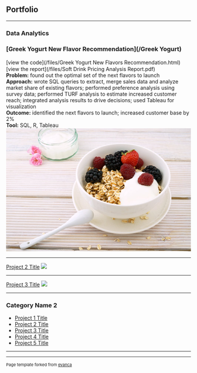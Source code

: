 ## Portfolio

---

### Data Analytics

### [Greek Yogurt New Flavor Recommendation](/Greek Yogurt)  <br>
[view the code](/files/Greek Yogurt New Flavors Recommendation.html)　　　　　　　　　　[view the report](/files/Soft Drink Pricing Analysis Report.pdf)  <br>
**Problem:** found out the optimal set of the next flavors to launch  <br>
**Approach:** wrote SQL queries to extract, merge sales data and analyze market share of existing flavors; performed preference analysis using survey data; performed TURF analysis to estimate increased customer reach; integrated analysis results to drive decisions; used Tableau for visualization  <br>
**Outcome:** identified the next flavors to launch; increased customer base by 2%  <br>
**Tool:** SQL, R, Tableau  <br>
<img src="images/greek yogurt.jpeg?raw=true"/>

---
[Project 2 Title](/pdf/sample_presentation.pdf)
<img src="images/dummy_thumbnail.jpg?raw=true"/>

---
[Project 3 Title](http://example.com/)
<img src="images/dummy_thumbnail.jpg?raw=true"/>

---

### Category Name 2

- [Project 1 Title](http://example.com/)
- [Project 2 Title](http://example.com/)
- [Project 3 Title](http://example.com/)
- [Project 4 Title](http://example.com/)
- [Project 5 Title](http://example.com/)

---




---
<p style="font-size:11px">Page template forked from <a href="https://github.com/evanca/quick-portfolio">evanca</a></p>
<!-- Remove above link if you don't want to attibute -->
